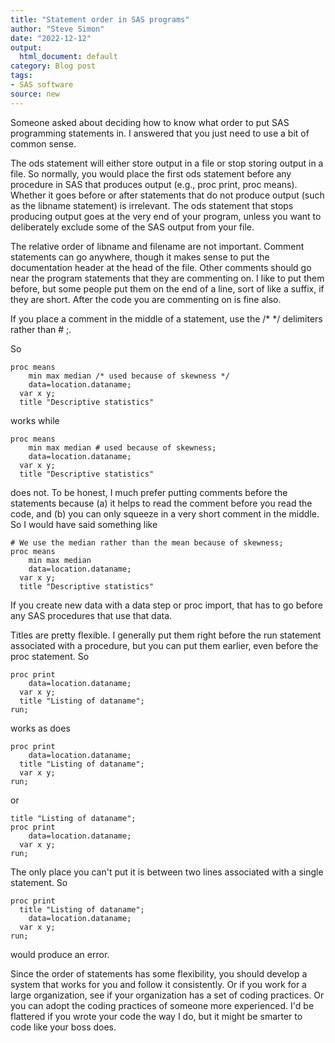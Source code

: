 ```yaml
---
title: "Statement order in SAS programs"
author: "Steve Simon"
date: "2022-12-12"
output:
  html_document: default
category: Blog post
tags:
- SAS software
source: new
---
```


Someone asked about deciding how to know what order to put SAS programming statements in. I answered that you just need to use a bit of common sense.

<!---more--->

The ods statement will either store output in a file or stop storing output in a file. So normally, you would place the first ods statement before any procedure in SAS that produces output (e.g., proc print, proc means). Whether it goes before or after statements that do not produce output (such as the libname statement) is irrelevant. The ods statement that stops producing output goes at the very end of your program, unless you want to deliberately exclude some of the SAS output from your file.

The relative order of libname and filename are not important. Comment statements can go anywhere, though it makes sense to put the documentation header at the head of the file. Other comments should go near the program statements that they are commenting on. I like to put them before, but some people put them on the end of a line, sort of like a suffix, if they are short. After the code you are commenting on is fine also.

If you place a comment in the middle of a statement, use the /* */ delimiters rather than # ;.

So

```{}
proc means
    min max median /* used because of skewness */
    data=location.dataname;
  var x y;
  title "Descriptive statistics"
```

works while

```{}
proc means
    min max median # used because of skewness;
    data=location.dataname;
  var x y;
  title "Descriptive statistics"
```

does not. To be honest, I much prefer putting comments before the statements because (a) it helps to read the comment before you read the code, and (b) you can only squeeze in a very short comment in the middle. So I would have said something like

```{}
# We use the median rather than the mean because of skewness;
proc means
    min max median 
    data=location.dataname;
  var x y;
  title "Descriptive statistics"
```

If you create new data with a data step or proc import, that has to go before any SAS procedures that use that data.

Titles are pretty flexible. I generally put them right before the run statement associated with a procedure, but you can put them earlier, even before the proc statement. So

```{}
proc print
    data=location.dataname;
  var x y;
  title "Listing of dataname";
run;
```

works as does

```{}
proc print
    data=location.dataname;
  title "Listing of dataname";
  var x y;
run;
```

or

```{}
title "Listing of dataname";
proc print
    data=location.dataname;
  var x y;
run;
```

The only place you can't put it is between two lines associated with a single statement. So

```{}
proc print
  title "Listing of dataname";
    data=location.dataname;
  var x y;
run;
```

would produce an error.

Since the order of statements has some flexibility, you should develop a system that works for you and follow it consistently. Or if you work for a large organization, see if your organization has a set of coding practices. Or you can adopt the coding practices of someone more experienced. I'd be flattered if you wrote your code the way I do, but it might be smarter to code like your boss does.
